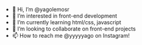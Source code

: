 - 👋 Hi, I’m @yagolemosr
- 👀 I’m interested in front-end development
- 🌱 I’m currently learning html/css, javascript
- 💞️ I’m looking to collaborate on front-end projects
- 📫 How to reach me @yyyyyago on Instagram!

<!---
yagolemosr/yagolemosr is a ✨ special ✨ repository because its `README.md` (this file) appears on your GitHub profile.
You can click the Preview link to take a look at your changes.
--->
